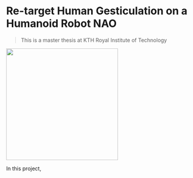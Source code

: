 # Re-target Human Gesticulation on a Humanoid Robot NAO
> This is a master thesis at KTH Royal Institute of Technology

<img src="https://www.softbankrobotics.com/emea/themes/custom/softbank/images/full-nao.png" width="300"/>

In this project, 

